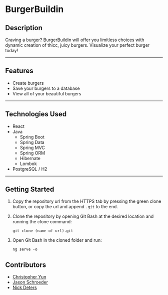 # BurgerBuildin
## Description
Craving a burger? BurgerBuildin will offer you limitless choices with dynamic creation of thicc, juicy burgers. Visualize your perfect burger today!

---
## Features

- Create burgers
- Save your burgers to a database
- View all of your beautiful burgers

---
## Technologies Used

- React
- Java
  - Spring Boot
  - Spring Data
  - Spring MVC
  - Spring ORM
  - Hibernate
  - Lombok
- PostgreSQL / H2

---
## Getting Started

1. Copy the repository url from the HTTPS tab by pressing the green clone button, or copy the url and append `.git` to the end.

2. Clone the repository by opening Git Bash at the desired location and running the clone command:

    `git clone (name-of-url).git`

3. Open Git Bash in the cloned folder and run:

    `ng serve -o`

## Contributors

* [Christopher Yun](https://github.com/topheryun)
* [Jason Schroeder](https://github.com/jasonSchroeder89)
* [Nick Deters](https://github.com/NickDetz)
